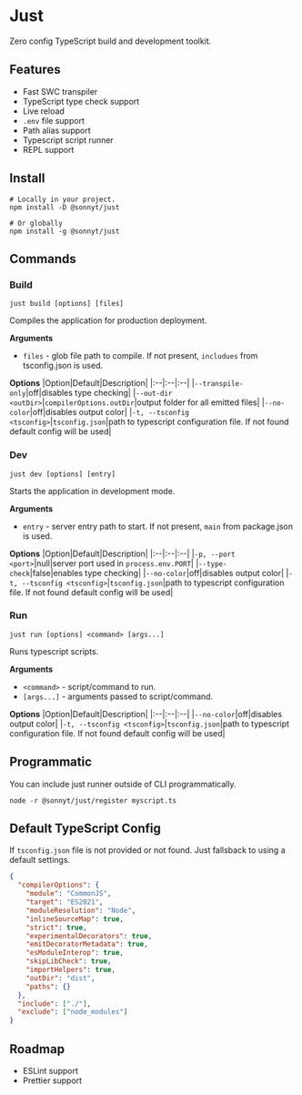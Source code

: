 # Just
Zero config TypeScript build and development toolkit.

## Features
- Fast SWC transpiler
- TypeScript type check support
- Live reload
- `.env` file support
- Path alias support
- Typescript script runner
- REPL support

## Install
```shell
# Locally in your project.
npm install -D @sonnyt/just

# Or globally
npm install -g @sonnyt/just
```

## Commands

### Build
`just build [options] [files]`

Compiles the application for production deployment.

**Arguments**
- `files` - glob file path to compile. If not present, `includues` from tsconfig.json is used.

**Options**
|Option|Default|Description|
|:--|:--|:--|
|`--transpile-only`|off|disables type checking|
|`--out-dir <outDir>`|`compilerOptions.outDir`|output folder for all emitted files|
|`--no-color`|off|disables output color|
|`-t, --tsconfig <tsconfig>`|`tsconfig.json`|path to typescript configuration file. If not found default config will be used|

### Dev

`just dev [options] [entry]`

Starts the application in development mode.

**Arguments**
- `entry` - server entry path to start. If not present, `main` from package.json is used.

**Options**
|Option|Default|Description|
|:--|:--|:--|
|`-p, --port <port>`|null|server port used in `process.env.PORT`|
|`--type-check`|false|enables type checking|
|`--no-color`|off|disables output color|
|`-t, --tsconfig <tsconfig>`|`tsconfig.json`|path to typescript configuration file. If not found default config will be used|

### Run

`just run [options] <command> [args...]`

Runs typescript scripts.

**Arguments**
- `<command>` - script/command to run.
- `[args...]` - arguments passed to script/command.

**Options**
|Option|Default|Description|
|:--|:--|:--|
|`--no-color`|off|disables output color|
|`-t, --tsconfig <tsconfig>`|`tsconfig.json`|path to typescript configuration file. If not found default config will be used|

## Programmatic
You can include just runner outside of CLI programmatically.
```shell
node -r @sonnyt/just/register myscript.ts
```

## Default TypeScript Config
If `tsconfig.json` file is not provided or not found. Just fallsback to using a default settings.

```JSON
{
  "compilerOptions": {
    "module": "CommonJS",
    "target": "ES2021",
    "moduleResolution": "Node",
    "inlineSourceMap": true,
    "strict": true,
    "experimentalDecorators": true,
    "emitDecoratorMetadata": true,
    "esModuleInterop": true,
    "skipLibCheck": true,
    "importHelpers": true,
    "outDir": "dist",
    "paths": {}
  },
  "include": ["./"],
  "exclude": ["node_modules"]
}
```

## Roadmap
- ESLint support
- Prettier support

